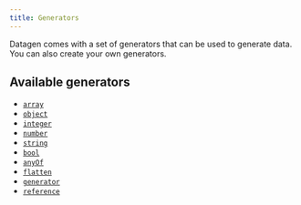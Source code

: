 ```yaml
---
title: Generators
---
```


Datagen comes with a set of generators that can be used to generate data.
You can also create your own generators.

## Available generators

* [`array`](array.md)
* [`object`](object.md)
* [`integer`](integer.md)
* [`number`](number.md)
* [`string`](string.md)
* [`bool`](bool.md)
* [`anyOf`](anyof.md)
* [`flatten`](flatten.md)
* [`generator`](generator.md)
* [`reference`](reference.md)
